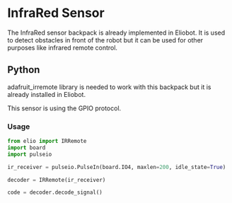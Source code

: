 # InfraRed Sensor

The InfraRed sensor backpack is already implemented in Eliobot. It is used to detect obstacles in front 
of the robot but it can be used for other purposes like infrared remote control.

## Python

adafruit_irremote library is needed to work with this backpack but it is already installed in Eliobot.

This sensor is using the GPIO protocol.

### Usage

```python
from elio import IRRemote
import board
import pulseio

ir_receiver = pulseio.PulseIn(board.IO4, maxlen=200, idle_state=True)

decoder = IRRemote(ir_receiver)

code = decoder.decode_signal()
```